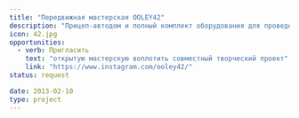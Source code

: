 ```yaml
---
title: "Передвижная мастерская OOLEY42"
description: "Прицеп-автодом и полный комплект оборудования для проведения творческих занятий и воплощения коллективных проектов в любом месте"
icon: 42.jpg
opportunities:
  - verb: Пригласить
    text: "открытую мастерскую воплотить совместный творческий проект"
    link: "https://www.instagram.com/ooley42/"
status: request

date: 2013-02-10
type: project
---
```

